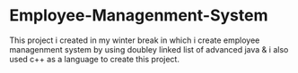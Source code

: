 # Employee-Managenment-System
This project i created in my winter break in which i create employee managenment system by using doubley linked list of advanced java & i also used c++ as a language to create this project.
